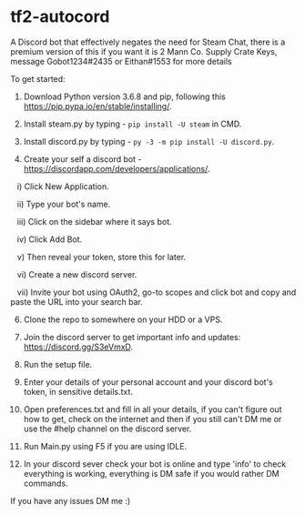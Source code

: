 # tf2-autocord
A Discord bot that effectively negates the need for Steam Chat, there is a premium version of this if you want it is 2 Mann Co. Supply Crate Keys, message Gobot1234#2435 or Eithan#1553 for more details

To get started:

1. Download Python version 3.6.8 and pip, following this https://pip.pypa.io/en/stable/installing/.

3. Install steam.py by typing - `pip install -U steam` in CMD.

4. Install discord.py by typing - `py -3 -m pip install -U discord.py`.

5. Create your self a discord bot - https://discordapp.com/developers/applications/.

    i) Click New Application.

    ii) Type your bot's name.

    iii) Click on the sidebar where it says bot.

    iv) Click Add Bot.

    v) Then reveal your token, store this for later.

    vi) Create a new discord server.

    vii) Invite your bot using OAuth2, go-to scopes and click bot and copy and paste the URL into your search bar.
    

6. Clone the repo to somewhere on your HDD or a VPS.

7. Join the discord server to get important info and updates: https://discord.gg/S3eVmxD.

8. Run the setup file.

9. Enter your details of your personal account and your discord bot's token, in sensitive details.txt.

10. Open preferences.txt and fill in all your details, if you can't figure out how to get, check on the internet and then if you still can't DM me or use the #help channel on the discord server.

11. Run Main.py using F5 if you are using IDLE.

12. In your discord sever check your bot is online and type 'info' to check everything is working, everything is DM safe if you would rather DM commands.



If you have any issues DM me :)
